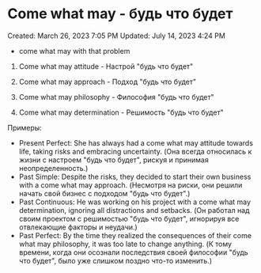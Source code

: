 # Come what may - будь что будет

Created: March 26, 2023 7:05 PM
Updated: July 14, 2023 4:24 PM

- come what may with that problem

1. Come what may attitude - Настрой "будь что будет"

2. Come what may approach - Подход "будь что будет"

3. Come what may philosophy - Философия "будь что будет"

4. Come what may determination - Решимость "будь что будет"

Примеры:

- Present Perfect: She has always had a come what may attitude towards life, taking risks and embracing uncertainty. (Она всегда относилась к жизни с настроем "будь что будет", рискуя и принимая неопределенность.)
- Past Simple: Despite the risks, they decided to start their own business with a come what may approach. (Несмотря на риски, они решили начать свой бизнес с подходом "будь что будет".)
- Past Continuous: He was working on his project with a come what may determination, ignoring all distractions and setbacks. (Он работал над своим проектом с решимостью "будь что будет", игнорируя все отвлекающие факторы и неудачи.)
- Past Perfect: By the time they realized the consequences of their come what may philosophy, it was too late to change anything. (К тому времени, когда они осознали последствия своей философии "будь что будет", было уже слишком поздно что-то изменить.)